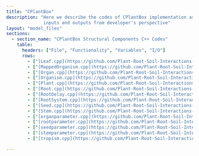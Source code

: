 ```yaml
---
title: "CPlantBox"
description: "Here we describe the codes of CPlantBox implementation as well as the instruction to install it along with its
              inputs and outputs from developer's perspective"
layout: "model_files"
sections:
  - section_name: "CPlantBox Structural Components C++ Codes"
    table:
      headers: ["File", "Functionality", "Variables", "I/O"]
      rows:
        - ["[Leaf.cpp](https://github.com/Plant-Root-Soil-Interactions-Modelling/CPlantBox/blob/master/src/structural/Leaf.cpp)", "Manages leaf growth and development, covering creation, parameter computation, and visualization. Includes geometric properties and connectivity.", "Leaf identification, parameters, growth factors, geometry, tropism, connectivity.", "Input: Growth parameters, environment. Output: Leaf properties."]
        - ["[MappedOrganism.cpp](https://github.com/Plant-Root-Soil-Interactions-Modelling/CPlantBox/blob/master/src/structural/MappedOrganism.cpp)", "Handles plant structural management, including 3D soil grid mapping. Oversees initialization and simulation of root and shoot systems.", "Nodes, segments, radii, organ types, soil index, plant parameters, exchange zones.", "Input: Plant structure, soil parameters. Output: Plant structure, growth data."]
        - ["[Organ.cpp](https://github.com/Plant-Root-Soil-Interactions-Modelling/CPlantBox/blob/master/src/structural/Organ.cpp)", "Serves as a base class for plant organs (seeds, roots, stems, leaves), handling their development, geometry, and tree structure.", "Nodes, segments, organ tree, parameters, type, age, status.", "Input: Development parameters, time. Output: Organ structure, growth, geometry."]
        - ["[Organism.cpp](https://github.com/Plant-Root-Soil-Interactions-Modelling/CPlantBox/blob/master/src/structural/Organism.cpp)", "Provides simulation interface and manages OrganRandomParameters. Supports RSML and handles global node and organ index counters.", "Organ parameters, node/segment geometry, indices, RNG.", "Input: Simulation parameters. Output: Organism development, geometry, RSML."]
        - ["[Plant.cpp](https://github.com/Plant-Root-Soil-Interactions-Modelling/CPlantBox/blob/master/src/structural/Plant.cpp)", "Controls plant model simulation, managing tropisms, growth functions, and post-processing. Sets up simulation callbacks for tropisms and growth.", "Tropisms, growth functions, soil lookup, parameters, state, callbacks.", "Input: Initialization, growth parameters. Output: Growth, utilities."]
        - ["[Root.cpp](https://github.com/Plant-Root-Soil-Interactions-Modelling/CPlantBox/blob/master/src/structural/Root.cpp)", "Describes root growth, managing the creation of lateral roots and root-specific parameters. Provides capabilities for time-span growth simulation.", "Root parameters, types, state, node creation, tropism.", "Input: Growth parameters, environment. Output: Root growth, new nodes/roots."]
        - ["[RootDelay.cpp](https://github.com/Plant-Root-Soil-Interactions-Modelling/CPlantBox/blob/master/src/structural/RootDelay.cpp)", "Focuses on delayed lateral root growth, inheriting from Root class. Implements delay-based lateral root emergence.", "Root delay parameters, lateral root creation, root structure.", "Input: Growth parameters with delay. Output: Delayed root growth, structure."]
        - ["[RootSystem.cpp](https://github.com/Plant-Root-Soil-Interactions-Modelling/CPlantBox/blob/master/src/structural/RootSystem.cpp)", "Manages the entire root system, including base roots and parameters. Inherits from Organism class, integrating various root dynamics.", "Root parameters, tropisms, growth functions, state, tools.", "Input: Configuration, simulation parameters. Output: Root system growth, analysis."]
        - ["[Seed.cpp](https://github.com/Plant-Root-Soil-Interactions-Modelling/CPlantBox/blob/master/src/structural/Seed.cpp)", "Defines the Seed class, representing the plant's seed and managing the development of various organs. Integrates with plant organism structure.", "Seed development, organ management, integration with plant.", "Input: Plant configuration, organ parameters. Output: Organ initialization."]
        - ["[Stem.cpp](https://github.com/Plant-Root-Soil-Interactions-Modelling/CPlantBox/blob/master/src/structural/Stem.cpp)", "Handles stem growth and development, including lateral stem emergence and parameter computation. Supports various growth scenarios.", "Growth simulation, lateral management, parameter computation, growth modes.", "Input: Parameters, growth data. Output: Stem growth, data, parameters."]
        - ["[organparameter.cpp](https://github.com/Plant-Root-Soil-Interactions-Modelling/CPlantBox/blob/master/src/structural/organparameter.cpp)", "Central to configuring organ types in plants. Manages organ-specific and randomized parameters for simulation variability.", "Organ type setup, parameter handling, random parameter management.", "Input: Organism data, configuration. Output: Organ parameters, characteristics."]
        - ["[rootparameter.cpp](https://github.com/Plant-Root-Soil-Interactions-Modelling/CPlantBox/blob/master/src/structural/rootparameter.cpp)", "Defines root-specific parameters and functionalities, handling configurations for growth dynamics and tropism.", "Root type setup, growth dynamics, tropism, distance management.", "Input: Root data, growth configuration. Output: Root parameters, characteristics."]
        - ["[seedparameter.cpp](https://github.com/Plant-Root-Soil-Interactions-Modelling/CPlantBox/blob/master/src/structural/seedparameter.cpp)", "Handles seed-specific parameters, crucial for modeling early plant development and root system initiation.", "Seed positioning, root emergence, crown configuration, tiller parameters.", "Input: Seed data, configuration. Output: Seed parameters, development."]
        - ["[stemparameter.cpp](https://github.com/Plant-Root-Soil-Interactions-Modelling/CPlantBox/blob/master/src/structural/stemparameter.cpp)", "Manages stem-specific parameters, key to modeling stem growth, branching, and structural characteristics.", "Growth dynamics, branching, tropism, lifespan, nodal functions.", "Input: Stem data, growth parameters. Output: Stem parameters, characteristics."]
        - ["[tropism.cpp](https://github.com/Plant-Root-Soil-Interactions-Modelling/CPlantBox/blob/master/src/behavioral/tropism.cpp)", "Defines tropism behaviors, implementing mechanisms like gravitropism and hydrotropism, crucial for realistic plant growth simulation.", "Various tropisms, environmental response mechanisms.", "Input: Environmental stimuli, growth parameters. Output: Growth direction, tropism responses."]

---
```

